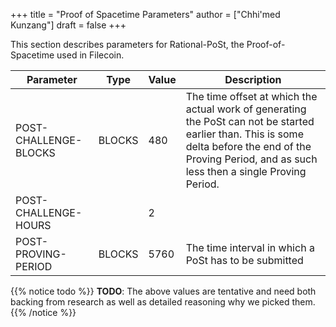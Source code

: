 +++
title = "Proof of Spacetime Parameters"
author = ["Chhi'med Kunzang"]
draft = false
+++

This section describes parameters for Rational-PoSt, the Proof-of-Spacetime used in Filecoin.

| Parameter             | Type   | Value | Description                                                                                                                                                                                              |
|-----------------------|--------|-------|----------------------------------------------------------------------------------------------------------------------------------------------------------------------------------------------------------|
| POST-CHALLENGE-BLOCKS | BLOCKS | 480   | The time offset at which the actual work of generating the PoSt can not be started earlier than. This is some delta before the end of the Proving Period, and as such less then a single Proving Period. |
| POST-CHALLENGE-HOURS  |        | 2     |                                                                                                                                                                                                          |
| POST-PROVING-PERIOD   | BLOCKS | 5760  | The time interval in which a PoSt has to be submitted                                                                                                                                                    |

{{% notice todo %}}
**TODO**: The above values are tentative and need both backing from research as well as detailed reasoning why we picked them.
{{% /notice %}}
